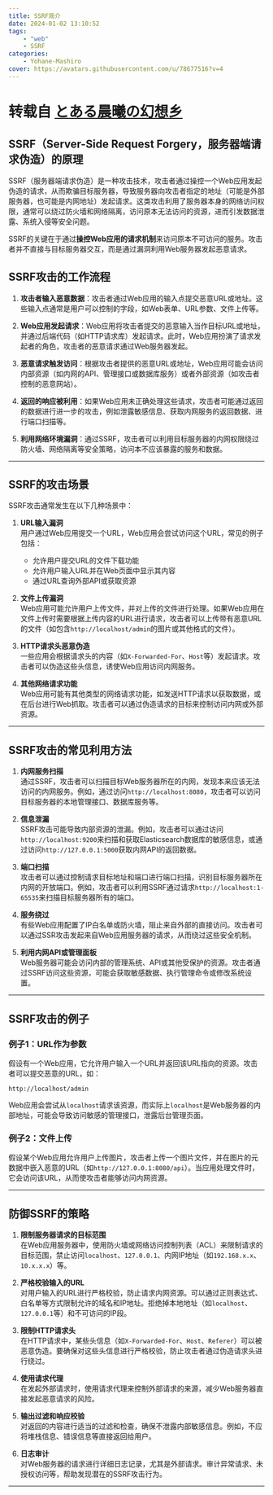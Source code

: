 ```yaml
---
title: SSRF简介
date: 2024-01-02 13:10:52
tags:
    - "web"
    - SSRF
categories:
    - Yohane-Mashiro
cover: https://avatars.githubusercontent.com/u/78677516?v=4
---
```


# 转载自 [とある晨曦の幻想乡](https://blog.starlit.icu/2025/01/02/web/ssrf/%E7%AE%80%E4%BB%8B/)

## SSRF（Server-Side Request Forgery，服务器端请求伪造）的原理

SSRF（服务器端请求伪造）是一种攻击技术，攻击者通过操控一个Web应用发起伪造的请求，从而欺骗目标服务器，导致服务器向攻击者指定的地址（可能是外部服务器，也可能是内网地址）发起请求。这类攻击利用了服务器本身的网络访问权限，通常可以绕过防火墙和网络隔离，访问原本无法访问的资源，进而引发数据泄露、系统入侵等安全问题。

SSRF的关键在于通过**操控Web应用的请求机制**来访问原本不可访问的服务。攻击者并不直接与目标服务器交互，而是通过漏洞利用Web服务器发起恶意请求。

## SSRF攻击的工作流程

1. **攻击者输入恶意数据**：攻击者通过Web应用的输入点提交恶意URL或地址。这些输入点通常是用户可以控制的字段，如Web表单、URL参数、文件上传等。
   
2. **Web应用发起请求**：Web应用将攻击者提交的恶意输入当作目标URL或地址，并通过后端代码（如HTTP请求库）发起请求。此时，Web应用扮演了请求发起者的角色，攻击者的恶意请求通过Web服务器发起。

3. **恶意请求触发访问**：根据攻击者提供的恶意URL或地址，Web应用可能会访问内部资源（如内网的API、管理接口或数据库服务）或者外部资源（如攻击者控制的恶意网站）。
   
4. **返回的响应被利用**：如果Web应用未正确处理这些请求，攻击者可能通过返回的数据进行进一步的攻击，例如泄露敏感信息、获取内网服务的返回数据、进行端口扫描等。

5. **利用网络环境漏洞**：通过SSRF，攻击者可以利用目标服务器的内网权限绕过防火墙、网络隔离等安全策略，访问本不应该暴露的服务和数据。

---

## SSRF的攻击场景

SSRF攻击通常发生在以下几种场景中：

1. **URL输入漏洞**  
   用户通过Web应用提交一个URL，Web应用会尝试访问这个URL，常见的例子包括：
   - 允许用户提交URL的文件下载功能
   - 允许用户输入URL并在Web页面中显示其内容
   - 通过URL查询外部API或获取资源
  
2. **文件上传漏洞**  
   Web应用可能允许用户上传文件，并对上传的文件进行处理。如果Web应用在文件上传时需要根据上传内容的URL进行请求，攻击者可以上传带有恶意URL的文件（如包含`http://localhost/admin`的图片或其他格式的文件）。

3. **HTTP请求头恶意伪造**  
   一些应用会根据请求头的内容（如`X-Forwarded-For`、`Host`等）发起请求。攻击者可以伪造这些头信息，诱使Web应用访问内网服务。

4. **其他网络请求功能**  
   Web应用可能有其他类型的网络请求功能，如发送HTTP请求以获取数据，或在后台进行Web抓取。攻击者可以通过伪造请求的目标来控制访问内网或外部资源。

---

## SSRF攻击的常见利用方法

1. **内网服务扫描**  
   通过SSRF，攻击者可以扫描目标Web服务器所在的内网，发现本来应该无法访问的内网服务。例如，通过访问`http://localhost:8080`，攻击者可以访问目标服务器的本地管理接口、数据库服务等。

2. **信息泄漏**  
   SSRF攻击可能导致内部资源的泄漏。例如，攻击者可以通过访问`http://localhost:9200`来扫描和获取Elasticsearch数据库的敏感信息，或通过访问`http://127.0.0.1:5000`获取内网API的返回数据。

3. **端口扫描**  
   攻击者可以通过控制请求目标地址和端口进行端口扫描，识别目标服务器所在内网的开放端口。例如，攻击者可以利用SSRF通过请求`http://localhost:1-65535`来扫描目标服务器所有的端口。

4. **服务绕过**  
   有些Web应用配置了IP白名单或防火墙，阻止来自外部的直接访问。攻击者可以通过SSR攻击发起来自Web应用服务器的请求，从而绕过这些安全机制。

5. **利用内网API或管理面板**  
   Web服务器可能会访问内部的管理系统、API或其他受保护的资源。攻击者通过SSRF访问这些资源，可能会获取敏感数据、执行管理命令或修改系统设置。

---

## SSRF攻击的例子

### 例子1：URL作为参数

假设有一个Web应用，它允许用户输入一个URL并返回该URL指向的资源。攻击者可以提交恶意的URL，如：

```
http://localhost/admin
```

Web应用会尝试从`localhost`请求该资源，而实际上`localhost`是Web服务器的内部地址，可能会导致访问敏感的管理接口，泄露后台管理页面。

### 例子2：文件上传

假设某个Web应用允许用户上传图片，攻击者上传一个图片文件，并在图片的元数据中嵌入恶意的URL（如`http://127.0.0.1:8080/api`）。当应用处理文件时，它会访问该URL，从而使攻击者能够访问内网资源。

---

## 防御SSRF的策略

1. **限制服务器请求的目标范围**  
   在Web应用服务器中，使用防火墙或网络访问控制列表（ACL）来限制请求的目标范围，禁止访问`localhost`、`127.0.0.1`、内网IP地址（如`192.168.x.x`、`10.x.x.x`）等。

2. **严格校验输入的URL**  
   对用户输入的URL进行严格校验，防止请求内网资源。可以通过正则表达式、白名单等方式限制允许的域名和IP地址。拒绝掉本地地址（如`localhost`、`127.0.0.1`等）和不可访问的IP段。

3. **限制HTTP请求头**  
   在HTTP请求中，某些头信息（如`X-Forwarded-For`、`Host`、`Referer`）可以被恶意伪造。要确保对这些头信息进行严格校验，防止攻击者通过伪造请求头进行绕过。

4. **使用请求代理**  
   在发起外部请求时，使用请求代理来控制外部请求的来源，减少Web服务器直接发起恶意请求的风险。

5. **输出过滤和响应校验**  
   对返回的内容进行适当的过滤和检查，确保不泄露内部敏感信息。例如，不应将堆栈信息、错误信息等直接返回给用户。

6. **日志审计**  
   对Web服务器的请求进行详细日志记录，尤其是外部请求。审计异常请求、未授权访问等，帮助发现潜在的SSRF攻击行为。

---
